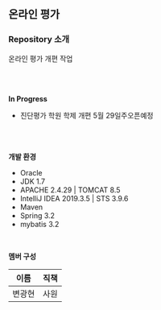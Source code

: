 ## 온라인 평가


<h3>Repository 소개</h3> 
<p>온라인 평가 개편 작업</p>
<br/><br/>



**In Progress** <br/>  
- 진단평가 학원 학제 개편 5월 29일주오픈예정

<br/><br/>

**개발 환경**<br/>
* Oracle
* JDK 1.7
* APACHE 2.4.29 | TOMCAT 8.5
* IntelliJ IDEA 2019.3.5 | STS 3.9.6
* Maven
* Spring 3.2
* mybatis 3.2
<br/>


**멤버 구성**

이름|직책|
---|---|
변광현|사원|

<br/><br/>




